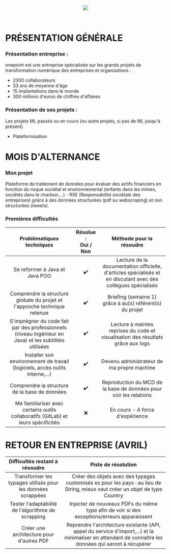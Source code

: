 <p align="center"><img src="https://zupimages.net/up/20/06/pd6r.png"></p>
<br/>

# PRÉSENTATION GÉNÉRALE

### Présentation entreprise :
onepoint est une entreprise spécialisée sur les grands projets de transformation numérique des entreprises et organisations :
* 2300 collaborateurs
* 33 ans de moyenne d'âge
* 15 implantations dans le monde
* 300 millions d'euros de chiffres d'affaires

### Présentation de ses projets :
Les projets ML passés ou en cours (ou autre projets, si pas de ML jusqu'à présent)

- Plateformisation 

# MOIS D'ALTERNANCE

### Mon projet

Plateforme de traitement de données pour évaluer des actifs financiers en fonction du risque sociétal et environnemental (enfants dans les mimes, sociétés dans le charbon,…) - RSE (Responsabilité sociétale des entreprises) grâce à des données structurées (pdf ou webscraping) et non structurées (tweets).

### Premières difficultés

|  Problématiques techniques | Résolue : <br/>Oui / Non | Méthode pour la résoudre |
|:-----:|:-----:|:-----:|
| Se reformer à Java et Java POO | :heavy_check_mark: | Lecture de la documentation officielle, d'articles spécialisés et en discutant avec des collègues spécialisés |
| Comprendre la structure globale du projet et l'approche technique retenue | :heavy_check_mark: | Briefing (semaine 1) grâce à au(x) référent(s) du projet |
| S'imprégner du code fait par des professionnels (niveau ingénieur en Java) et les subtilités utilisées |  :heavy_check_mark: | Lecture à maintes reprises du code et visualisation des résultats grâce aux logs |
| Installer son environnement de travail (logiciels, accès outils interne,...) | :heavy_check_mark: | Devenu administrateur de ma propre machine |
| Comprendre la structure de la base de données | :heavy_check_mark: | Reproduction du MCD de la base de données pour voir les relations |
| Me familiariser avec certains outils collaboratifs (GitLab) et leurs spécificités | :x: | En cours - A force d'expérience |

# RETOUR EN ENTREPRISE (AVRIL)

| Difficultés restant à résoudre | Piste de résolution |
|:-----:|:-----:|
| Transformer les typages utilisés pour les données scrappées | Créer des objets avec des typages customisés ex pour les pays : au lieu de String, mieux vaut créer un objet de type Country |
| Tester l'adaptabilité de l'algorithme de scrapping | Injecter de nouveaux PDFs du même type afin de voir si des exceptions/erreurs apparaissent |
| Créer une architecture pour d'autres PDF | Reprendre l'architecture existante (API, appel du service d'import,...) et la minimaliser en attendant de connaître les données qui seront à récupérer |

